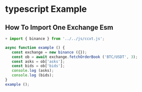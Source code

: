 # typescript Example 
 ## How To Import One Exchange Esm 

 ```javascript
 + import { binance } from '../../js/ccxt.js';

async function example () {
    const exchange = new binance ({});
    const ob = await exchange.fetchOrderBook ('BTC/USDT', 3);
    const asks = ob['asks'];
    const bids = ob['bids'];
    console.log (asks);
    console.log (bids);
}
example ();
 
```